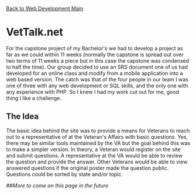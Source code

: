 [Back to Web Development Main](../)

# VetTalk.net

For the capstone project of my Bachelor's we had to develop a project as far as we could within 11 weeks (normally the capstone
is spread out over two terms of 11 weeks a piece but in this case the capstone was condensed to half the time). Our group decided
to use an SRS document one of us had developed for an online class and modify from a mobile application into a web based version.
The catch was that of the four people in our team I was one of three with any web development or SQL skills, and the only one with
any experience with PHP. So I knew I had my work cut out for me, good thing I like a challenge.

## The Idea

The basic idea behind the site was to provide a means for Veterans to reach out to a representative of at the Veteran's Affairs
with basic questions. Yes, there may be similar tools maintained by the VA but the goal behind this was to make a simpler version.
In theory, a Veteran would register on the site and submit questions. A representative at the VA would be able to review the 
question and provide the answer. Other Veterans would be able to view answered questions if the original poster made the question 
public. Questions could be sorted by state and/or topic.

##*More to come on this page in the future*

